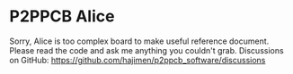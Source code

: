 # P2PPCB Alice

Sorry, Alice is too complex board to make useful reference document.
Please read the code and ask me anything you couldn't grab. 
Discussions on GitHub: <https://github.com/hajimen/p2ppcb_software/discussions> 
